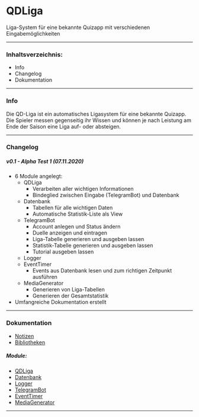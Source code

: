 # QDLiga
Liga-System für eine bekannte Quizapp mit verschiedenen Eingabemöglichkeiten

---
### Inhaltsverzeichnis:
- Info
- Changelog
- Dokumentation

---
### Info
Die QD-Liga ist ein automatisches Ligasystem für eine bekannte Quizapp. Die Spieler messen gegenseitig ihr Wissen und können je nach Leistung am Ende der Saison eine Liga auf- oder absteigen.

---
### Changelog
##### v0.1 - Alpha Test 1 (07.11.2020)
- 6 Module angelegt:
  - QDLiga
    - Verarbeiten aller wichtigen Informationen
    - Bindeglied zwischen Eingabe (TelegramBot) und Datenbank
  - Datenbank
    - Tabellen für alle wichtigen Daten
    - Automatische Statistik-Liste als View
  - TelegramBot
    - Account anlegen und Status ändern
    - Duelle anzeigen und eintragen
    - Liga-Tabelle generieren und ausgeben lassen
    - Statistik-Tabelle generieren und ausgeben lassen
    - Tutorial ausgeben lassen
  - Logger
  - EventTimer
    - Events aus Datenbank lesen und zum richtigen Zeitpunkt ausführen
  - MediaGenerator
    - Generieren von Liga-Tabellen
    - Generieren der Gesamtstatistik
- Umfangreiche Dokumentation erstellt

---
### Dokumentation
- [Notizen](doc/Notizen.md "Notizen")
- [Bibliotheken](doc/Bibliotheken.md "Bibliotheken")
##### Module:
- [QDLiga](doc/QDLiga.md "QDLiga")
- [Datenbank](doc/Datenbank.md "Datenbank")
- [Logger](doc/Logger.md "Logger")
- [TelegramBot](doc/TelegramBot.md "TelegramBot")
- [EventTimer](doc/EventTimer.md "EventTimer")
- [MediaGenerator](doc/MediaGenerator.md "MediaGenerator")

---